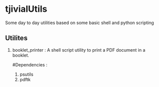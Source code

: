 tjivialUtils
============

Some day to day utilities based on some basic shell and python scripting

Utilites
--------
1. booklet_printer :
    A shell script utility to print a PDF document in a booklet.

    #Dependencies :
    1. psutils
    2. pdftk



